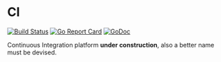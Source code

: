 CI
==

[![Build Status](https://travis-ci.org/rikvdh/ci.svg?branch=master)](https://travis-ci.org/rikvdh/ci)
[![Go Report Card](https://goreportcard.com/badge/github.com/rikvdh/ci)](https://goreportcard.com/report/github.com/rikvdh/ci)
[![GoDoc](https://godoc.org/github.com/rikvdh/ci?status.svg)](https://godoc.org/github.com/rikvdh/ci)

Continuous Integration platform **under construction**, also a better name must be devised.

